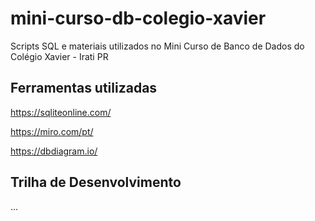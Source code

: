 # mini-curso-db-colegio-xavier
Scripts SQL e materiais utilizados no Mini Curso de Banco de Dados do Colégio Xavier - Irati PR

## Ferramentas utilizadas
https://sqliteonline.com/

https://miro.com/pt/

https://dbdiagram.io/

## Trilha de Desenvolvimento
...